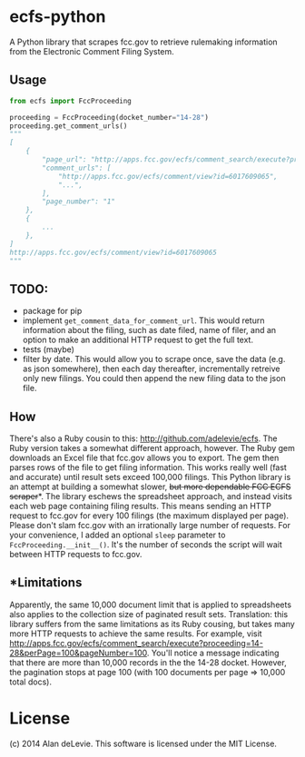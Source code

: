 # ecfs-python

A Python library that scrapes fcc.gov to retrieve rulemaking information from the Electronic Comment Filing System.

## Usage

```python
from ecfs import FccProceeding

proceeding = FccProceeding(docket_number="14-28")
proceeding.get_comment_urls()
"""
[
	{
        "page_url": "http://apps.fcc.gov/ecfs/comment_search/execute?proceeding=14-28&pageSize=100&pageNumber=1",
        "comment_urls": [
        	"http://apps.fcc.gov/ecfs/comment/view?id=6017609065",
        	"...",
        ],
        "page_number": "1"
    },
    {
    	...
	},
]
http://apps.fcc.gov/ecfs/comment/view?id=6017609065
"""
```

## TODO:

- package for pip
- implement `get_comment_data_for_comment_url`. This would return information about the filing, such as date filed, name of filer, and an option to make an additional HTTP request to get the full text.
- tests (maybe)
- filter by date. This would allow you to scrape once, save the data (e.g. as json somewhere), then each day thereafter, incrementally retreive only new filings. You could then append the new filing data to the json file.

## How

There's also a Ruby cousin to this: http://github.com/adelevie/ecfs. The Ruby version takes a somewhat different approach, however. The Ruby gem downloads an Excel file that fcc.gov allows you to export. The gem then parses rows of the file to get filing information. This works really well (fast and accurate) until result sets exceed 100,000 filings. This Python library is an attempt at building a somewhat slower, ~~but more dependable FCC ECFS scraper~~*. The library eschews the spreadsheet approach, and instead visits each web page containing filing results. This means sending an HTTP request to fcc.gov for every 100 filings (the maximum displayed per page). Please don't slam fcc.gov with an irrationally large number of requests. For your convenience, I added an optional `sleep` parameter to `FccProceeding.__init__()`. It's the number of seconds the script will wait between HTTP requests to fcc.gov.

## *Limitations

Apparently, the same 10,000 document limit that is applied to spreadsheets also applies to the collection size of paginated result sets. Translation: this library suffers from the same limitations as its Ruby cousing, but takes many more HTTP requests to achieve the same results. For example, visit http://apps.fcc.gov/ecfs/comment_search/execute?proceeding=14-28&perPage=100&pageNumber=100. You'll notice a message indicating that there are more than 10,000 records in the the 14-28 docket. However, the pagination stops at page 100 (with 100 documents per page => 10,000 total docs).

# License

(c) 2014 Alan deLevie. This software is licensed under the MIT License.
